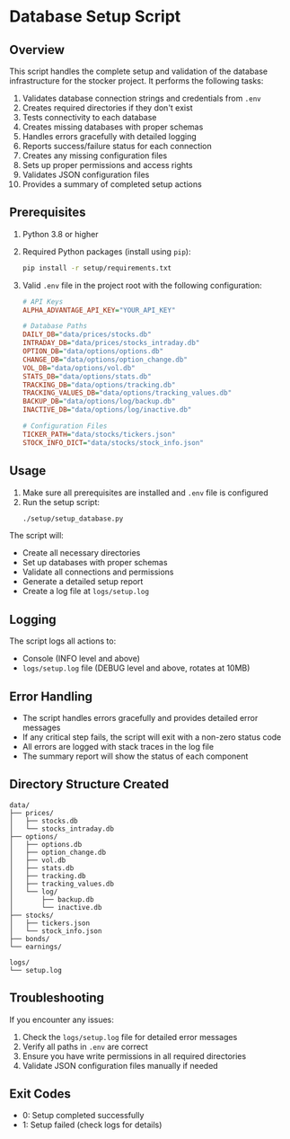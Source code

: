 # Database Setup Script

## Overview

This script handles the complete setup and validation of the database infrastructure for the stocker project. It performs the following tasks:

1. Validates database connection strings and credentials from `.env`
2. Creates required directories if they don't exist
3. Tests connectivity to each database
4. Creates missing databases with proper schemas
5. Handles errors gracefully with detailed logging
6. Reports success/failure status for each connection
7. Creates any missing configuration files
8. Sets up proper permissions and access rights
9. Validates JSON configuration files
10. Provides a summary of completed setup actions

## Prerequisites

1. Python 3.8 or higher
2. Required Python packages (install using `pip`):
   ```bash
   pip install -r setup/requirements.txt
   ```

3. Valid `.env` file in the project root with the following configuration:
   ```ini
   # API Keys
   ALPHA_ADVANTAGE_API_KEY="YOUR_API_KEY"

   # Database Paths
   DAILY_DB="data/prices/stocks.db"
   INTRADAY_DB="data/prices/stocks_intraday.db"
   OPTION_DB="data/options/options.db"
   CHANGE_DB="data/options/option_change.db"
   VOL_DB="data/options/vol.db"
   STATS_DB="data/options/stats.db"
   TRACKING_DB="data/options/tracking.db"
   TRACKING_VALUES_DB="data/options/tracking_values.db"
   BACKUP_DB="data/options/log/backup.db"
   INACTIVE_DB="data/options/log/inactive.db"

   # Configuration Files
   TICKER_PATH="data/stocks/tickers.json"
   STOCK_INFO_DICT="data/stocks/stock_info.json"
   ```

## Usage

1. Make sure all prerequisites are installed and `.env` file is configured
2. Run the setup script:
   ```bash
   ./setup/setup_database.py
   ```

The script will:
- Create all necessary directories
- Set up databases with proper schemas
- Validate all connections and permissions
- Generate a detailed setup report
- Create a log file at `logs/setup.log`

## Logging

The script logs all actions to:
- Console (INFO level and above)
- `logs/setup.log` file (DEBUG level and above, rotates at 10MB)

## Error Handling

- The script handles errors gracefully and provides detailed error messages
- If any critical step fails, the script will exit with a non-zero status code
- All errors are logged with stack traces in the log file
- The summary report will show the status of each component

## Directory Structure Created

```
data/
├── prices/
│   ├── stocks.db
│   └── stocks_intraday.db
├── options/
│   ├── options.db
│   ├── option_change.db
│   ├── vol.db
│   ├── stats.db
│   ├── tracking.db
│   ├── tracking_values.db
│   └── log/
│       ├── backup.db
│       └── inactive.db
├── stocks/
│   ├── tickers.json
│   └── stock_info.json
├── bonds/
└── earnings/

logs/
└── setup.log
```

## Troubleshooting

If you encounter any issues:

1. Check the `logs/setup.log` file for detailed error messages
2. Verify all paths in `.env` are correct
3. Ensure you have write permissions in all required directories
4. Validate JSON configuration files manually if needed

## Exit Codes

- 0: Setup completed successfully
- 1: Setup failed (check logs for details)
